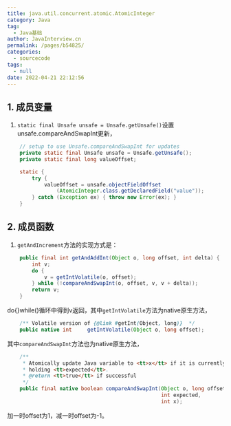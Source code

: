 ```yaml
---
title: java.util.concurrent.atomic.AtomicInteger
category: Java
tag: 
  - Java基础
author: JavaInterview.cn
permalink: /pages/b54825/
categories: 
  - sourcecode
tags: 
  - null
date: 2022-04-21 22:12:56
---
```



## 1. 成员变量
1. `static final Unsafe unsafe = Unsafe.getUnsafe()`设置unsafe.compareAndSwapInt更新，
```java
    // setup to use Unsafe.compareAndSwapInt for updates
    private static final Unsafe unsafe = Unsafe.getUnsafe();
    private static final long valueOffset;

    static {
        try {
            valueOffset = unsafe.objectFieldOffset
                (AtomicInteger.class.getDeclaredField("value"));
        } catch (Exception ex) { throw new Error(ex); }
    }
```


## 2. 成员函数
1. `getAndIncrement`方法的实现方式是：
```java
    public final int getAndAddInt(Object o, long offset, int delta) {
        int v;
        do {
            v = getIntVolatile(o, offset);
        } while (!compareAndSwapInt(o, offset, v, v + delta));
        return v;
    }

```
do{}while()循环中得到v返回，其中`getIntVolatile`方法为native原生方法，
```java
    /** Volatile version of {@link #getInt(Object, long)}  */
    public native int     getIntVolatile(Object o, long offset);

```
其中`compareAndSwapInt`方法也为native原生方法，
```java
    /**
     * Atomically update Java variable to <tt>x</tt> if it is currently
     * holding <tt>expected</tt>.
     * @return <tt>true</tt> if successful
     */
    public final native boolean compareAndSwapInt(Object o, long offset,
                                                  int expected,
                                                  int x);

```
加一时offset为1，减一时offset为-1。
